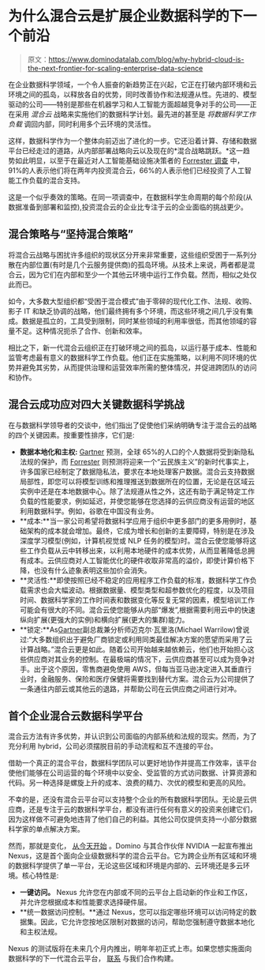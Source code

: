 # 为什么混合云是扩展企业数据科学的下一个前沿

> 原文：<https://www.dominodatalab.com/blog/why-hybrid-cloud-is-the-next-frontier-for-scaling-enterprise-data-science>

在企业数据科学领域，一个令人振奋的新趋势正在兴起，它正在打破内部环境和云环境之间的孤岛，以释放各自的优势，同时改善协作和法规遵从性。先进的、模型驱动的公司——特别是那些在机器学习和人工智能方面超越竞争对手的公司——正在采用 *混合云* 战略来实施他们的数据科学计划。最先进的甚至是 *将数据科学工作负载* 调回内部，同时利用多个云环境的灵活性。

这样，数据科学作为一个整体向前迈出了进化的一步。它还沿着计算、存储和数据平台已经走过的道路，从内部部署战略向云以及现在的*混合战略跳跃。*这一趋势如此明显，以至于在最近对人工智能基础设施决策者的 [Forrester 调查](https://www.nvidia.com/en-us/lp/data-center/forrester-challenge-of-ai-infrastructure/) 中，91%的人表示他们将在两年内投资混合云，66%的人表示他们已经投资了人工智能工作负载的混合支持。

这是一个似乎奏效的策略。在同一项调查中，在数据科学生命周期的每个阶段(从数据准备到部署和监控),投资混合云的企业比专注于云的企业面临的挑战更少。

## 混合策略与“坚持混合策略”

将混合云战略与困扰许多组织的现状区分开来非常重要，这些组织受困于一系列分散在内部位置(有时是几个云服务提供商)的孤岛环境。从技术上来说，两者都是混合云，因为它们在内部和至少一个其他云环境中运行工作负载。然而，相似之处仅此而已。

如今，大多数大型组织都“受困于混合模式”由于零碎的现代化工作、法规、收购、影子 IT 和缺乏协调的战略，他们最终拥有多个环境，而这些环境之间几乎没有集成。数据是孤立的，工具受到限制，同时某些领域的利用率很低，而其他领域的容量不足。这种情况扼杀了合作、创新和效率。

相比之下，新一代混合云组织正在打破环境之间的孤岛，以运行基于成本、性能和监管考虑最有意义的数据科学工作负载。他们正在实施策略，以利用不同环境的优势并避免其劣势，从而提供治理和运营效率所需的整体情况，并促进跨团队的访问和协作。

## 混合云成功应对四大关键数据科学挑战

在与数据科学领导者的交谈中，他们指出了促使他们采纳明确专注于混合云的战略的四个关键因素。按重要性排序，它们是:

*   **数据本地化和主权:** [Gartner](https://www.gartner.com/en/newsroom/press-releases/2020-09-14-gartner-says-by-2023--65--of-the-world-s-population-w) 预测，全球 65%的人口的个人数据将受到新隐私法规的保护，而 [Forrester](https://www.forrester.com/blogs/predictions-2022-cloud-computing-reloaded/) 则预测将迎来一个“云民族主义”的新时代事实上，许多国家已经制定了数据隐私法，要求在本地处理客户数据。混合云支持数据局部性，即您可以将模型训练和推理推送到数据所在的位置，无论是在区域云实例中还是在本地数据中心。除了法规遵从性之外，这还有助于满足特定工作负载的性能要求，例如延迟，并使您能够在您选择的云供应商没有运营的地区利用数据科学。例如，谷歌在中国没有业务。
*   **成本:**当一家公司希望将数据科学应用于组织中更多部门的更多用例时，基础架构的成本就会增加。最终，它成为增长和创新的主要障碍，特别是在涉及深度学习模型(例如，计算机视觉或 NLP 任务的模型)时。混合云使您能够将这些工作负载从云中转移出来，以利用本地硬件的成本优势，从而显著降低总拥有成本。云供应商对人工智能优化的硬件收取非常高的溢价，即使计算价格下降，也没有什么迹象表明这些加价会消失。
*   **灵活性:**即使按照已经不稳定的应用程序工作负载的标准，数据科学工作负载需求也会大幅波动。根据数据量、模型类型和超参数优化的程度，以及项目时间、数据科学家的工作时间表和数据变化等反复无常的因素，模型培训工作可能会有很大的不同。混合云使您能够从内部“爆发”,根据需要利用云中的快速纵向扩展(更强大的实例)和横向扩展(更大的集群)能力。
*   **锁定:**As[Gartner](https://www.itpro.co.uk/cloud/cloud-storage/361389/cloud-freedom-avoiding-vendor-lock-in)副总裁兼分析师迈克尔·瓦里洛(Michael Warrilow)曾说过:“大多数组织出于避免厂商锁定或利用同类最佳解决方案的愿望而采用了云计算战略。”混合云更是如此。随着公司开始越来越依赖云，他们也开始担心这些供应商对其业务的控制。在最极端的情况下，云供应商甚至可以成为竞争对手。出于这个原因，零售商避免使用 AWS，但每当亚马逊决定进入其垂直行业时，金融服务、保险和医疗保健将需要找到替代方案。混合云为公司提供了一条通往内部云或其他云的退路，并帮助公司在云供应商之间进行对冲。

## 首个企业混合云数据科学平台

混合云方法有许多优势，并认识到公司面临的内部系统和法规的现实。然而，为了充分利用 hybrid，公司必须摆脱目前的手动流程和互不连接的平台。

借助一个真正的混合平台，数据科学团队可以更好地协作并提高工作效率，该平台使他们能够在公司运营的每个环境中以安全、受监管的方式访问数据、计算资源和代码。另一种选择是螺旋上升的成本、浪费的精力、次优的模型和更高的风险。

不幸的是，还没有混合云平台可以支持整个企业的所有数据科学团队。无论是云供应商，还是专注于云的数据科学平台，都没有进行任何有意义的投资来创建它们，因为这样做不可避免地违背了他们自己的利益。其他公司仅提供支持一小部分数据科学家的单点解决方案。

然而，那就是变化， [从今天开始](/nexus) 。Domino 与其合作伙伴 NVIDIA 一起宣布推出 Nexus，这是首个面向企业级数据科学的混合云平台。它为跨企业所有区域和环境的数据科学提供了单一平台，无论这些区域和环境是内部的、云环境还是多云环境。核心特性是:

*   **一键访问。** Nexus 允许您在内部或不同的云平台上启动新的作业和工作区，并允许您根据成本和性能要求选择硬件层。
*   **统一数据访问控制。**通过 Nexus，您可以指定哪些环境可以访问特定的数据集。因此，它允许您按地区限制对数据的访问，帮助您强制遵守数据本地化和主权法规。

Nexus 的测试版将在未来几个月内推出，明年年初正式上市。如果您想实施面向数据科学的下一代混合云平台， [联系](mailto:nexus@dominodatalab.com) 与我们合作构建。